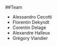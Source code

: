 ##Team

* Alessandro Cecotti
* Florentin Dekyndt
* Corentin Delage
* Alexandre Halleux
* Grégory Viandier
